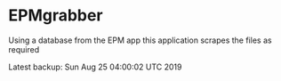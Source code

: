 # EPMgrabber
Using a database from the EPM app this application scrapes the files as required


Latest backup: Sun Aug 25 04:00:02 UTC 2019
